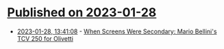 # [Published on 2023-01-28](index.md)

* [2023-01-28, 13:41:08](https://news.ycombinator.com/item?id=34557488) - [When Screens Were Secondary: Mario Bellini's TCV 250 for Olivetti](https://www.core77.com/posts/117998/When-Screens-were-Secondary-Mario-Bellinis-TCV-250-for-Olivetti)
